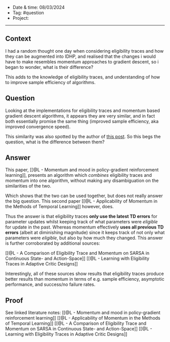 
- Date & time: 08/03/2024
- Tag: #question
- Project:

---


## Context

I had a random thought one day when considering eligibility traces and how they can be augmented into IDHP, and realised that the changes i would have to make resembles momentum approaches to gradient descent, so i began to wonder, what is their difference? 

This adds to the knowledge of eligibility traces, and understanding of how to improve sample efficiency of algorithms.

## Question

Looking at the implementations for eligibility traces and momentum based gradient descent algorithms, it appears they are very similar, and in fact both essentially promise the same thing (improved sample efficiency, aka improved convergence speed).

This similarity was also spotted by the author of [this post]. So this begs the question, what is the difference between them?

[this post]: https://stats.stackexchange.com/questions/408046/difference-between-eligibility-traces-and-momentum


## Answer

This paper, [[@L - Momentum and mood in policy-gradient reinforcement learning]], presents an algorithm which *combines* eligibility traces and momentum into one algorithm, without making any disambiguation on the similarities of the two.


Which shows that the two can be used together, but does not really answer the big question. This second paper [[@L - Applicability of Momentum in the Methods of Temporal Learning]] however, does.

Thus the answer is that eligibility traces **only use the latest TD errors** for parameter updates whilst keeping track of what parameters were *eligible* for update in the past. Whereas momentum effectively **uses all previous TD errors** (albeit at diminishing magnitude) since it keeps track of not only what parameters were *eligible*, but also by how much they changed. This answer is further corroborated by additional sources:

[[@L - A Comparison of Eligibility Trace and Momentum on SARSA in Continuous State- and Action-Space]]
[[@L - Learning with Eligibility Traces in Adaptive Critic Designs]]

Interestingly, all of these sources show results that eligibility traces produce better results than momentum in terms of e.g. sample efficiency, asymptotic performance, and success/no failure rates.

## Proof

See linked literature notes:
[[@L - Momentum and mood in policy-gradient reinforcement learning]]
[[@L - Applicability of Momentum in the Methods of Temporal Learning]]
[[@L - A Comparison of Eligibility Trace and Momentum on SARSA in Continuous State- and Action-Space]]
[[@L - Learning with Eligibility Traces in Adaptive Critic Designs]]